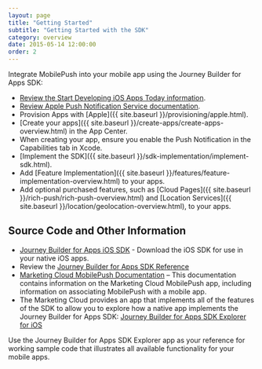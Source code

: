 ```yaml
---
layout: page
title: "Getting Started"
subtitle: "Getting Started with the SDK"
category: overview
date: 2015-05-14 12:00:00
order: 2
---
```

Integrate MobilePush into your mobile app using the Journey Builder for Apps SDK:

* <a href="https://developer.apple.com/library/ios/referencelibrary/GettingStarted/RoadMapiOS/index.html#//apple_ref/doc/uid/TP40011343" target="_blank">Review the Start Developing iOS Apps Today information<a/>.
* <a href="https://developer.apple.com/library/ios/documentation/NetworkingInternet/Conceptual/RemoteNotificationsPG/Chapters/ApplePushService.html" target="_blank">Review Apple Push Notification Service documentation<a/>.
* Provision Apps with [Apple]({{ site.baseurl }}/provisioning/apple.html).
* [Create your apps]({{ site.baseurl }}/create-apps/create-apps-overview.html) in the App Center.
* When creating your app, ensure you enable the Push Notification in the Capabilities tab in Xcode.
* [Implement the SDK]({{ site.baseurl }}/sdk-implementation/implement-sdk.html).
* Add [Feature Implementation]({{ site.baseurl }}/features/feature-implementation-overview.html) to your apps.
* Add optional purchased features, such as [Cloud Pages]({{ site.baseurl }}/rich-push/rich-push-overview.html) and [Location Services]({{ site.baseurl }}/location/geolocation-overview.html), to your apps.

## Source Code and Other Information

* <a href="https://github.com/salesforce-marketingcloud/JB4A-SDK-iOS" target="_blank">Journey Builder for Apps iOS SDK</a> - Download the iOS SDK for use in your native iOS apps.
* Review the <a href="http://salesforce-marketingcloud.github.io/JB4A-SDK-iOS-DocPreview/appledoc/index.html" target="_blank">Journey Builder for Apps SDK Reference<a/>
* <a href="http://help.exacttarget.com/en/documentation/mobilepush/" target="_blank">Marketing Cloud MobilePush Documentation</a> – This documentation contains information on the Marketing Cloud MobilePush app, including information on associating MobilePush with a mobile app.
* The Marketing Cloud provides an app that implements all of the features of the SDK to allow you to explore how a native app implements the Journey Builder for Apps SDK: <a href="https://github.com/salesforce-marketingcloud/JB4A-SDK-iOS/tree/master/JB4A-SDK-Explorer" target="_blank">Journey Builder for Apps SDK Explorer for iOS</a>

Use the Journey Builder for Apps SDK Explorer app as your reference for working sample code that illustrates all available functionality for your mobile apps. 
